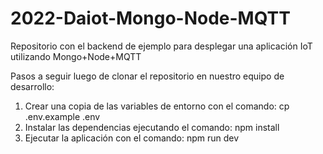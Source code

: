 # 2022-Daiot-Mongo-Node-MQTT
Repositorio con el backend de ejemplo para desplegar una aplicación IoT utilizando Mongo+Node+MQTT

Pasos a seguir luego de clonar el repositorio en nuestro equipo de desarrollo:
1) Crear una copia de las variables de entorno con el comando: cp .env.example .env
2) Instalar las dependencias ejecutando el comando: npm install 
3) Ejecutar la aplicación con el comando: npm run dev
